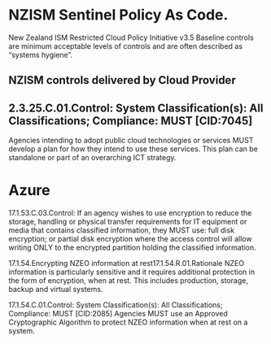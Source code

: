 # NZISM Sentinel Policy As Code.

New Zealand ISM Restricted Cloud Policy Initiative v3.5
Baseline controls are minimum acceptable levels of controls and are often described as “systems hygiene”.

## NZISM controls delivered by Cloud Provider

## 2.3.25.C.01.Control: System Classification(s): All Classifications; Compliance: MUST [CID:7045]
Agencies intending to adopt public cloud technologies or services MUST develop a plan for how they intend to use these services.  This plan can be standalone or part of an overarching ICT strategy.



# Azure
17.1.53.C.03.Control:
If an agency wishes to use encryption to reduce the storage, handling or physical transfer requirements for IT equipment or media that contains classified information, they MUST use:
full disk encryption; or
partial disk encryption where the access control will allow writing ONLY to the encrypted partition holding the classified information.

17.1.54.Encrypting NZEO information at rest17.1.54.R.01.Rationale
NZEO information is particularly sensitive and it requires additional protection in the form of encryption, when at rest. This includes production, storage, backup and virtual systems.

17.1.54.C.01.Control: System Classification(s): All Classifications; Compliance: MUST [CID:2085]
Agencies MUST use an Approved Cryptographic Algorithm to protect NZEO information when at rest on a system.
